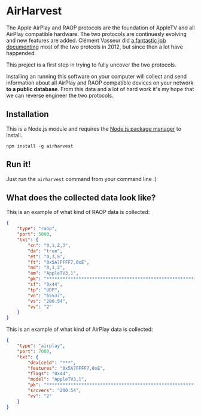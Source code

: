 # AirHarvest

The Apple AirPlay and RAOP protocols are the foundation of AppleTV and
all AirPlay compatible hardware. The two protocols are continuesly
evolving and new features are added. Clément Vasseur did [a fantastic
job documenting](http://nto.github.io/AirPlay.html) most of the two
protcols in 2012, but since then a lot have happended.

This project is a first step in trying to fully uncover the two
protocols.

Installing an running this software on your computer will collect and
send information about all AirPlay and RAOP compatible devices on your
network **to a public database**. From this data and a lot of hard work
it's my hope that we can reverse engineer the two protocols.

## Installation

This is a Node.js module and requires the [Node.js package
manager](https://www.npmjs.org) to install.

```
npm install -g airharvest
```

## Run it!

Just run the `airharvest` command from your command line :)

## What does the collected data look like?

This is an example of what kind of RAOP data is collected:

```json
{
    "type": "raop",
    "port": 5000,
    "txt": {
        "cn": "0,1,2,3",
        "da": "true",
        "et": "0,3,5",
        "ft": "0x5A7FFFF7,0xE",
        "md": "0,1,2",
        "am": "AppleTV3,1",
        "pk": "****************************************************************",
        "sf": "0x44",
        "tp": "UDP",
        "vn": "65537",
        "vs": "200.54",
        "vv": "2"
    }
}
```

This is an example of what kind of AirPlay data is collected:

```json
{
    "type": "airplay",
    "port": 7000,
    "txt": {
        "deviceid": "***",
        "features": "0x5A7FFFF7,0xE",
        "flags": "0x44",
        "model": "AppleTV3,1",
        "pk": "****************************************************************",
        "srcvers": "200.54",
        "vv": "2"
    }
}
```
